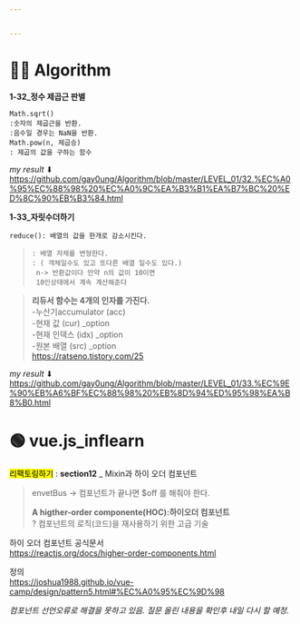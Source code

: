 ```yaml
---


---
```


<h1 id="👩‍💻-algorithm">👩‍💻 Algorithm</h1>
<p><strong>1-32_정수 제곱근 판별</strong></p>
<pre><code>Math.sqrt()
:숫자의 제곱근을 반환.
:음수일 경우는 NaN을 반환.
Math.pow(n, 제곱승)
: 제곱의 값을 구하는 함수
</code></pre>
<p><em>my result</em> ⬇<br>
<a href="https://github.com/gay0ung/Algorithm/blob/master/LEVEL_01/32.%EC%A0%95%EC%88%98%20%EC%A0%9C%EA%B3%B1%EA%B7%BC%20%ED%8C%90%EB%B3%84.html">https://github.com/gay0ung/Algorithm/blob/master/LEVEL_01/32.%EC%A0%95%EC%88%98%20%EC%A0%9C%EA%B3%B1%EA%B7%BC%20%ED%8C%90%EB%B3%84.html</a></p>
<p><strong>1-33_자릿수더하기</strong></p>
<pre><code>reduce(): 배열의 값을 한개로 감소시킨다.
</code></pre>
<blockquote>
<pre><code>: 배열 자체를 변형한다.
: ( 객체일수도 있고 또다른 배열 일수도 있다.)
 n-&gt; 반환값이다 만약 n의 값이 10이면
 10인상태에서 계속 계산해준다
</code></pre>
</blockquote>
<blockquote>
<p><strong>리듀서 함수는 4개의 인자를 가진다.</strong><br>
-누산기accumulator (acc)<br>
-현재 값 (cur) _option<br>
-현재 인덱스 (idx) _option<br>
-원본 배열 (src) _option<br>
<a href="https://ratseno.tistory.com/25">https://ratseno.tistory.com/25</a></p>
</blockquote>
<p><em>my result</em> ⬇<br>
<a href="https://github.com/gay0ung/Algorithm/blob/master/LEVEL_01/33.%EC%9E%90%EB%A6%BF%EC%88%98%20%EB%8D%94%ED%95%98%EA%B8%B0.html">https://github.com/gay0ung/Algorithm/blob/master/LEVEL_01/33.%EC%9E%90%EB%A6%BF%EC%88%98%20%EB%8D%94%ED%95%98%EA%B8%B0.html</a></p>
<h1 id="🟢-vue.js_inflearn">🟢 vue.js_inflearn</h1>
<p><mark>리팩토링하기</mark> : <strong>section12</strong> _ Mixin과 하이 오더 컴포넌트</p>
<blockquote>
<p>envetBus -&gt; 컴포넌트가 끝나면 $off 를 해줘야 한다.</p>
<p><strong>A higther-order componente(HOC):하이오더 컴포넌트</strong><br>
? 컴포넌트의 로직(코드)을 재사용하기 위한 고급 기술</p>
</blockquote>
<p>하이 오더 컴포넌트 공식문서<br>
<a href="https://reactjs.org/docs/higher-order-components.html">https://reactjs.org/docs/higher-order-components.html</a></p>
<p>정의<br>
<a href="https://joshua1988.github.io/vue-camp/design/pattern5.html#%EC%A0%95%EC%9D%98">https://joshua1988.github.io/vue-camp/design/pattern5.html#%EC%A0%95%EC%9D%98</a></p>
<p><em>컴포넌트 선언오류로 해결을 못하고 있음. 질문 올린 내용을 확인후 내일 다시 할 예정.</em></p>

